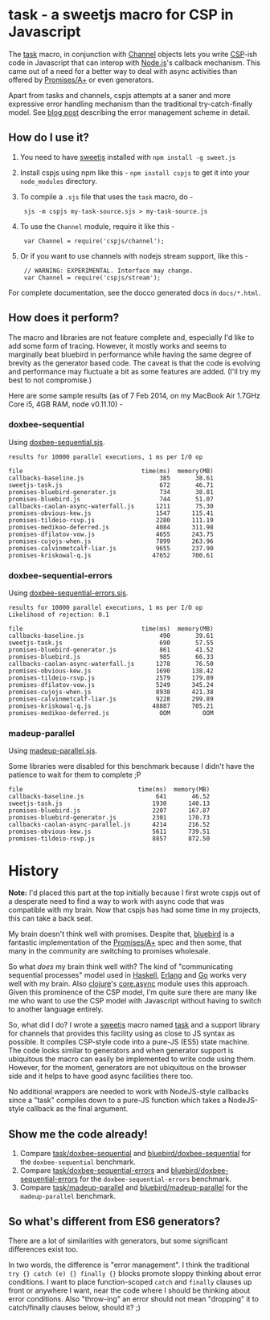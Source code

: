 # task - a sweetjs macro for CSP in Javascript

The [task] macro, in conjunction with [Channel] objects lets you write [CSP]-ish
code in Javascript that can interop with [Node.js]'s callback mechanism. This
came out of a need for a better way to deal with async activities than offered
by [Promises/A+][] or even generators.

Apart from tasks and channels, cspjs attempts at a saner and more expressive
error handling mechanism than the traditional try-catch-finally model.  See
[blog post][errman] describing the error management scheme in detail.

[CSP]: https://en.wikipedia.org/wiki/Communicating_sequential_processes

## How do I use it?

1. You need to have [sweetjs][] installed with `npm install -g sweet.js`
2. Install cspjs using npm like this - `npm install cspjs` to get it into your `node_modules` directory.
3. To compile a `.sjs` file that uses the `task` macro, do -

        sjs -m cspjs my-task-source.sjs > my-task-source.js
        
4. To use the `Channel` module, require it like this -

        var Channel = require('cspjs/channel');

5. Or if you want to use channels with nodejs stream support, like this -

        // WARNING: EXPERIMENTAL. Interface may change.
        var Channel = require('cspjs/stream');

For complete documentation, see the docco generated docs in `docs/*.html`.

## How does it perform?

The macro and libraries are not feature complete and, especially I'd like to
add some form of tracing. However, it mostly works and seems to marginally beat
bluebird in performance while having the same degree of brevity as the
generator based code. The caveat is that the code is evolving and performance
may fluctuate a bit as some features are added. (I'll try my best to not
compromise.)

Here are some sample results (as of 7 Feb 2014, on my MacBook Air 1.7GHz Core
i5, 4GB RAM, node v0.11.10) -

### doxbee-sequential

Using [doxbee-sequential.sjs](https://github.com/srikumarks/cspjs/blob/master/benchmark/doxbee-sequential.sjs).

```
results for 10000 parallel executions, 1 ms per I/O op

file                                 time(ms)  memory(MB)
callbacks-baseline.js                     385       38.61
sweetjs-task.js                           672       46.71
promises-bluebird-generator.js            734       38.81
promises-bluebird.js                      744       51.07
callbacks-caolan-async-waterfall.js      1211       75.30
promises-obvious-kew.js                  1547      115.41
promises-tildeio-rsvp.js                 2280      111.19
promises-medikoo-deferred.js             4084      311.98
promises-dfilatov-vow.js                 4655      243.75
promises-cujojs-when.js                  7899      263.96
promises-calvinmetcalf-liar.js           9655      237.90
promises-kriskowal-q.js                 47652      700.61
```

### doxbee-sequential-errors

Using [doxbee-sequential-errors.sjs](https://github.com/srikumarks/cspjs/blob/master/benchmark/doxbee-sequential-errors.sjs).

```
results for 10000 parallel executions, 1 ms per I/O op
Likelihood of rejection: 0.1

file                                 time(ms)  memory(MB)
callbacks-baseline.js                     490       39.61
sweetjs-task.js                           690       57.55
promises-bluebird-generator.js            861       41.52
promises-bluebird.js                      985       66.33
callbacks-caolan-async-waterfall.js      1278       76.50
promises-obvious-kew.js                  1690      138.42
promises-tildeio-rsvp.js                 2579      179.89
promises-dfilatov-vow.js                 5249      345.24
promises-cujojs-when.js                  8938      421.38
promises-calvinmetcalf-liar.js           9228      299.89
promises-kriskowal-q.js                 48887      705.21
promises-medikoo-deferred.js              OOM         OOM
```

### madeup-parallel

Using [madeup-parallel.sjs](https://github.com/srikumarks/cspjs/blob/master/benchmark/madeup-parallel.sjs).

Some libraries were disabled for this benchmark because I didn't have the
patience to wait for them to complete ;P

```
file                                time(ms)  memory(MB)
callbacks-baseline.js                    641       46.52
sweetjs-task.js                         1930      140.13
promises-bluebird.js                    2207      167.87
promises-bluebird-generator.js          2301      170.73
callbacks-caolan-async-parallel.js      4214      216.52
promises-obvious-kew.js                 5611      739.51
promises-tildeio-rsvp.js                8857      872.50
```

# History 

**Note:** I'd placed this part at the top initially because I first wrote
cspjs out of a desperate need to find a way to work with async code that was
compatible with my brain. Now that cspjs has had some time in my projects, this
can take a back seat. 

My brain doesn't think well with promises. Despite that, [bluebird] is a
fantastic implementation of the [Promises/A+] spec and then some, that many in
the community are switching to promises wholesale.

So what *does* my brain think well with? The kind of "communicating sequential
processes" model used in [Haskell], [Erlang] and [Go] works very well with my
brain. Also [clojure]'s [core.async] module uses this approach. Given this
prominence of the CSP model, I'm quite sure there are many like me who want to
use the CSP model with Javascript without having to switch to another language
entirely.


[Haskell]: http://www.haskell.org
[Erlang]: http://erlang.org
[Go]: http://golang.org
[clojure]: http://clojure.org
[core.async]: https://github.com/clojure/core.async
[Promises/A+]: http://promises-aplus.github.io/promises-spec/
[bluebird]: https://github.com/petkaantonov/bluebird
[task]: https://github.com/srikumarks/cspjs/blob/master/src/task.js
[Channel]: https://github.com/srikumarks/cspjs/blob/master/src/channel.js
[errman]: http://sriku.org/blog/2014/02/11/bye-bye-js-promises/
[Node.js]: http://nodejs.org


So, what did I do? I wrote a [sweetjs] macro named [task] and a support library
for channels that provides this facility using as close to JS syntax as
possible.  It compiles CSP-style code into a pure-JS (ES5) state machine. The
code looks similar to generators and when generator support is ubiquitous the
macro can easily be implemented to write code using them.  However, for the
moment, generators are not ubiquitous on the browser side and it helps to have
good async facilities there too. 

No additional wrappers are needed to work with NodeJS-style callbacks since a
"task" compiles down to a pure-JS function which takes a NodeJS-style callback
as the final argument.

[sweetjs]: http://sweetjs.org/

## Show me the code already!

1. Compare [task/doxbee-sequential] and [bluebird/doxbee-sequential] for the
   `doxbee-sequential` benchmark. 
2. Compare [task/doxbee-sequential-errors] and
   [bluebird/doxbee-sequential-errors] for the `doxbee-sequential-errors`
   benchmark.
3. Compare [task/madeup-parallel] and [bluebird/madeup-parallel] for the
   `madeup-parallel` benchmark.

[task/doxbee-sequential]: https://github.com/srikumarks/cspjs/blob/master/benchmark/doxbee-sequential.sjs
[bluebird/doxbee-sequential]: https://github.com/petkaantonov/bluebird/blob/master/benchmark/doxbee-sequential/promises-bluebird-generator.js
[task/doxbee-sequential-errors]: https://github.com/srikumarks/cspjs/blob/master/benchmark/doxbee-sequential-errors.sjs
[bluebird/doxbee-sequential-errors]: https://github.com/petkaantonov/bluebird/blob/master/benchmark/doxbee-sequential-errors/promises-bluebird-generator.js
[task/madeup-parallel]: https://github.com/srikumarks/cspjs/blob/master/benchmark/madeup-parallel.sjs
[bluebird/madeup-parallel]: https://github.com/petkaantonov/bluebird/blob/master/benchmark/madeup-parallel/promises-bluebird-generator.js

## So what's different from ES6 generators?

There are a lot of similarities with generators, but some significant
differences exist too.

In two words, the difference is "error management". I think the traditional
`try {} catch (e) {} finally {}` blocks promote sloppy thinking about error
conditions. I want to place function-scoped `catch` and `finally` clauses up
front or anywhere I want, near the code where I should be thinking about error
conditions. Also "throw-ing" an error should not mean "dropping" it to
catch/finally clauses below, should it? ;)

